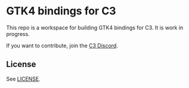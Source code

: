 # GTK4 bindings for C3

This repo is a workspace for building GTK4 bindings for C3. It is work in progress.

If you want to contribute, join the [C3 Discord](https://discord.gg/BQKHFenR).

## License

See [LICENSE](LICENSE).